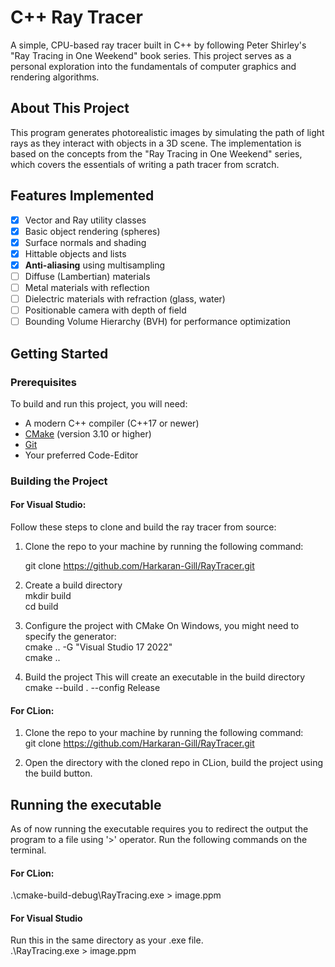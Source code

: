 # C++ Ray Tracer

A simple, CPU-based ray tracer built in C++ by following Peter Shirley's "Ray Tracing in One Weekend" book series. This project serves as a personal exploration into the fundamentals of computer graphics and rendering algorithms.

<!-- =================================================================== -->
<!--                  ADD YOUR BEST RENDER IMAGE HERE                  -->
<!-- =================================================================== -->
<!-- First, add a great-looking PNG image to your repository. Then,     -->
<!-- uncomment the line below and replace the placeholder.              -->
<!-- =================================================================== -->
<!-- ![My Ray Tracer Render](images/final_render.png) -->

## About This Project

This program generates photorealistic images by simulating the path of light rays as they interact with objects in a 3D scene. The implementation is based on the concepts from the "Ray Tracing in One Weekend" series, which covers the essentials of writing a path tracer from scratch.

## Features Implemented


- [x] Vector and Ray utility classes
- [x] Basic object rendering (spheres)
- [x] Surface normals and shading
- [x] Hittable objects and lists
- [x] **Anti-aliasing** using multisampling
- [ ] Diffuse (Lambertian) materials
- [ ] Metal materials with reflection
- [ ] Dielectric materials with refraction (glass, water)
- [ ] Positionable camera with depth of field
- [ ] Bounding Volume Hierarchy (BVH) for performance optimization

## Getting Started

### Prerequisites

To build and run this project, you will need:
- A modern C++ compiler (C++17 or newer)
- [CMake](https://cmake.org/download/) (version 3.10 or higher)
- [Git](https://git-scm.com/downloads)
- Your preferred Code-Editor

<!-- =================================================================== -->
<!--    OPTIONAL: If you used other libraries, add them here.           -->
<!-- =================================================================== -->
<!-- For example:                                                     -->
<!-- - [SDL2](https://www.libsdl.org/) for real-time window display    -->
<!-- =================================================================== -->

### Building the Project


#### For Visual Studio:

Follow these steps to clone and build the ray tracer from source:
1. Clone the repo to your machine by running the following command: 

   git clone https://github.com/Harkaran-Gill/RayTracer.git


2. Create a build directory  
      mkdir build  
      cd build


3. Configure the project with CMake
   On Windows, you might need to specify the generator:  
   cmake .. -G "Visual Studio 17 2022"  
   cmake ..


4. Build the project
   This will create an executable in the build directory  
   cmake --build . --config Release


#### For CLion:
1. Clone the repo to your machine by running the following command:  
   git clone https://github.com/Harkaran-Gill/RayTracer.git
    

2. Open the directory with the cloned repo in CLion, build the project using the build 
button.  


## Running the executable
As of now running the executable requires you to redirect the output the program
to a file using '>' operator. Run the following commands on the terminal.

#### For CLion:
.\cmake-build-debug\RayTracing.exe > image.ppm

#### For Visual Studio 
Run this in the same directory as your .exe file.  
.\RayTracing.exe > image.ppm
